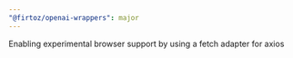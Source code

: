 ```yaml
---
"@firtoz/openai-wrappers": major
---
```


Enabling experimental browser support by using a fetch adapter for axios
